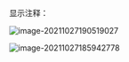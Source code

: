 显示注释：

![image-20211027190519027](C:\Users\86132\AppData\Roaming\Typora\typora-user-images\image-20211027190519027.png)

![image-20211027185942778](C:\Users\86132\AppData\Roaming\Typora\typora-user-images\image-20211027185942778.png)
